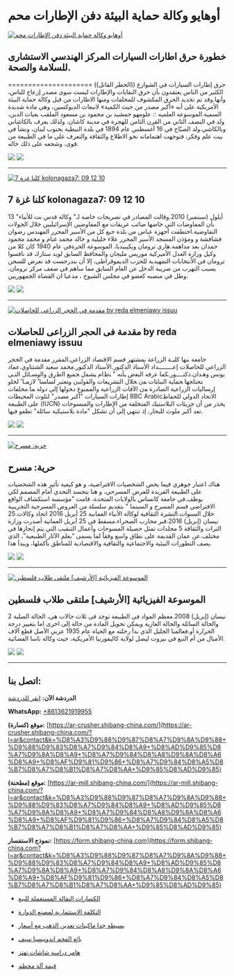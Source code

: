 # أوهايو وكالة حماية البيئة دفن الإطارات محم

<a href="https://swt.shibang-china.com/?l=ar&img&k=%D8%A3%D9%88%D9%87%D8%A7%D9%8A%D9%88+%D9%88%D9%83%D8%A7%D9%84%D8%A9+%D8%AD%D9%85%D8%A7%D9%8A%D8%A9+%D8%A7%D9%84%D8%A8%D9%8A%D8%A6%D8%A9+%D8%AF%D9%81%D9%86+%D8%A7%D9%84%D8%A5%D8%B7%D8%A7%D8%B1%D8%A7%D8%AA+%D9%85%D8%AD%D9%85" target="_blank">![أوهايو وكالة حماية البيئة دفن الإطارات محم](http://static.shibang-china.com/all-800x300/1491.jpg)</a>

## خطورة حرق اطارات السيارات المركز الهندسي الاستشارى للسلامة والصحة.
حرق إطارات السيارات في الشوارع ((الخطر القاتل)) ===================== الكثير من الناس يعتقدون بأن حرق النفايات والإطارات ليست سوى مصدر إزعاج للناس، وأنها.وقد تم تحديد الحرق المكشوف للمخلفات ومنها الاطارات من قبل وكالة حماية البيئة الأمريكية على أنه «أكبر مصدر من حيث الكمية» لانبعاث الديوكسين، وهي مادة شديدة السمية.الموسوعه العلميه :: علومهو جمشيد بن محمود بن مسعود الملقب بغياث الدين، ولد في النصف الثاني من القرن الثامن للهجرة في مدينة كاشان، ولذلك يعرف بالكاشاني وبالكاشي.ولد الصبّاح في 16 أغسطس عام 1894 في بلدة النبطية بجنوب لبنان، ونشأ في بيت علم وفكر، فتوجهت اهتماماته نحو الاطلاع والثقافة والتعرف على ما في الطبيعة من قوى، وشجعه على ذلك خاله.


<a href="https://whatsapp.shibangsoft.com/WhatsApp.php" target="_blank" title="WhatsApp">![](http://static.shibang-china.com/icon/whatsapp.png)</a> <a href="https://swt.shibang-china.com/?l=ar&icon&k=%D8%A3%D9%88%D9%87%D8%A7%D9%8A%D9%88+%D9%88%D9%83%D8%A7%D9%84%D8%A9+%D8%AD%D9%85%D8%A7%D9%8A%D8%A9+%D8%A7%D9%84%D8%A8%D9%8A%D8%A6%D8%A9+%D8%AF%D9%81%D9%86+%D8%A7%D9%84%D8%A5%D8%B7%D8%A7%D8%B1%D8%A7%D8%AA+%D9%85%D8%AD%D9%85" target="_blank">![](http://static.shibang-china.com/icon/chat-ar.png)</a>

---

<a href="https://swt.shibang-china.com/?l=ar&img&k=%D8%A3%D9%88%D9%87%D8%A7%D9%8A%D9%88+%D9%88%D9%83%D8%A7%D9%84%D8%A9+%D8%AD%D9%85%D8%A7%D9%8A%D8%A9+%D8%A7%D9%84%D8%A8%D9%8A%D8%A6%D8%A9+%D8%AF%D9%81%D9%86+%D8%A7%D9%84%D8%A5%D8%B7%D8%A7%D8%B1%D8%A7%D8%AA+%D9%85%D8%AD%D9%85" target="_blank">![كلنا غزة 7 kolonagaza7: 09 12 10](http://static.shibang-china.com/all-800x300/949.jpg)</a>

## كلنا غزة 7 kolonagaza7: 09 12 10
13 أيلول (سبتمبر) 2010.وقالت المصادر في تصريحات خاصة لـ&quot; وكالة قدس نت للأنباء&quot; بأن المفاوضات التي خاضها صائب عريقات مع المفاوضين الإسرائيليين خلال الجولات التفاوضية.اختطفت أجهزة عباس من بلدة جبع كل من الأسير المحرر المهندس رضوان فشافشة و ومؤذن المسجد الأسير المحرر علاء خليلية و خالد محمد غنام و محمد محمود حمدان بعد مداهمة.هاري ترومان ويكيبيديا، الموسوعة الحرةفي عام 1940 كان كلا من وكيل وزارة العدل الأميركية موريس مليجان والمحافظ السابق لويد ستارك قد نافسوا ترومان في الأنتخابات التمهيدية للحزب الديموقراطى، إلا أن بندرجست قد تعرض للسجن بسبب التهرب من ضريبة الدخل عن العام السابق مما ساهم في ضعف مركز ترومان، وظل في منصبه كعضو في مجلس الشيوخ ، مدعيا ان القضاة الجمهوريين.


<a href="https://whatsapp.shibangsoft.com/WhatsApp.php" target="_blank" title="WhatsApp">![](http://static.shibang-china.com/icon/whatsapp.png)</a> <a href="https://swt.shibang-china.com/?l=ar&icon&k=%D8%A3%D9%88%D9%87%D8%A7%D9%8A%D9%88+%D9%88%D9%83%D8%A7%D9%84%D8%A9+%D8%AD%D9%85%D8%A7%D9%8A%D8%A9+%D8%A7%D9%84%D8%A8%D9%8A%D8%A6%D8%A9+%D8%AF%D9%81%D9%86+%D8%A7%D9%84%D8%A5%D8%B7%D8%A7%D8%B1%D8%A7%D8%AA+%D9%85%D8%AD%D9%85" target="_blank">![](http://static.shibang-china.com/icon/chat-ar.png)</a>

---

<a href="https://swt.shibang-china.com/?l=ar&img&k=%D8%A3%D9%88%D9%87%D8%A7%D9%8A%D9%88+%D9%88%D9%83%D8%A7%D9%84%D8%A9+%D8%AD%D9%85%D8%A7%D9%8A%D8%A9+%D8%A7%D9%84%D8%A8%D9%8A%D8%A6%D8%A9+%D8%AF%D9%81%D9%86+%D8%A7%D9%84%D8%A5%D8%B7%D8%A7%D8%B1%D8%A7%D8%AA+%D9%85%D8%AD%D9%85" target="_blank">![مقدمة فى الحجر الزراعى للحاصلات by reda elmeniawy issuu](http://static.shibang-china.com/all-800x300/510.jpg)</a>

## مقدمة فى الحجر الزراعى للحاصلات by reda elmeniawy issuu
ﺟﺎﻣﻌﺔ ﺑﻨﮭﺎ ﻛﻠﯿـﺔ اﻟﺰراﻋﺔ ﺑﻤﺸﺘﮭﺮ ﻗﺴﻢ اﻻﻗﺘﺼﺎد اﻟﺰراﻋﻲ.اﻟﻤﻘﺮر ﻣﻘﺪﻣﺔ ﻓﻲ اﻟﺤﺠﺮ اﻟﺰراﻋﻲ ﻟﻠﺤﺎﺻﻼت إﻋــــــــﺪاد اﻷﺳﺘﺎذ اﻟﺪﻛﺘﻮر.اﻷﺳﺘﺎذ اﻟﺪﻛﺘﻮر.ﻣﺤﻤﺪ ﺳﻌﯿﺪ اﻟﺸﺘﺘﺎوي.ﻋﻤﺎد ﯾﻮﻧﺲ وھﺪان.دﻛﺘــــﻮر.ﻜﻤﺎ ﻋﺭﻓﻪ ﺍﻟﺒﻌﺽ ﺒﺄﻨﻪ &quot; ﻨﻅﺎﻡ ﻴﺸﻤل ﺠﻤﻴﻊ ﺍﻟﻁﺭﻕ ﻭﺍﻟﻭﺴـﺎﺌل ﺍﻟﺘـﻰ ﺘﺤﺘﺎﺠﻬﺎ ﺤﻤﺎﻴﺔ ﺍﻟﻨﺒﺎﺘﺎﺕ ﻤﻥ ﺨﻼل ﺍﻟﺘﺸﺭﻴﻌﺎﺕ ﻭﺍﻟﻘﻭﺍﻨﻴﻥ ﻭﺘﻌﺘﺒﺭ ﺃﺴﺎﺴﺎﹰ ﻻﺯﻤـﺎﹰ ﻟﺨﻠﻭ ﺇﺭﺴﺎﻟﻴﺎﺕ ﺍﻟﺯﺭﺍﻋﻴﺔ ﺍﻟﺼﺎﺩﺭﺓ ﻤﻥ ﺍﻵﻓﺎﺕ ﺍﻟﺯﺭﺍﻋﻴﺔ ﻭﺍﻟﻤﻤﻨﻭﻉ ﺩﺨﻭﻟﻬﺎ ﺇﻟﻲ ﺩﻭﻟﺔ ﻤﺎ.مخلفات إطارات السيارات &quot;أكبر مصدر&quot; لتلوث المحيطات BBC Arabicالاتحاد الدولي للحفاظ على الطبيعة (IUCN) يحذر من أن جزيئات البلاستيك المتخلفة من الإطارات والمنسوجات تعد أكبر ملوث للبحار، إذ تنتهي إلى أن تشكل &quot;مادة بلاستيكية سائلة&quot; تطفو فيها.


<a href="https://whatsapp.shibangsoft.com/WhatsApp.php" target="_blank" title="WhatsApp">![](http://static.shibang-china.com/icon/whatsapp.png)</a> <a href="https://swt.shibang-china.com/?l=ar&icon&k=%D8%A3%D9%88%D9%87%D8%A7%D9%8A%D9%88+%D9%88%D9%83%D8%A7%D9%84%D8%A9+%D8%AD%D9%85%D8%A7%D9%8A%D8%A9+%D8%A7%D9%84%D8%A8%D9%8A%D8%A6%D8%A9+%D8%AF%D9%81%D9%86+%D8%A7%D9%84%D8%A5%D8%B7%D8%A7%D8%B1%D8%A7%D8%AA+%D9%85%D8%AD%D9%85" target="_blank">![](http://static.shibang-china.com/icon/chat-ar.png)</a>

---

<a href="https://swt.shibang-china.com/?l=ar&img&k=%D8%A3%D9%88%D9%87%D8%A7%D9%8A%D9%88+%D9%88%D9%83%D8%A7%D9%84%D8%A9+%D8%AD%D9%85%D8%A7%D9%8A%D8%A9+%D8%A7%D9%84%D8%A8%D9%8A%D8%A6%D8%A9+%D8%AF%D9%81%D9%86+%D8%A7%D9%84%D8%A5%D8%B7%D8%A7%D8%B1%D8%A7%D8%AA+%D9%85%D8%AD%D9%85" target="_blank">![حرية: مسرح](http://static.shibang-china.com/all-800x300/247.jpg)</a>

## حرية: مسرح
هناك اعتبار جوهري فيما يخص الشخصيات الافتراضية، و هو كيفية تأثير هذه الشخصيات على الطبيعة الفريدة للعرض المسرحي، و هنا يتجسد التحدي أمام المصمم لكي يوظف.في جامعة كانساس بالولايات المتحدة، قامت &quot;مؤسسة استكشاف الواقع الافتراضي قسم المسرح و السينما &quot; بتقديم سلسلة من العروض المسرحية التجريبية خلال السنوات.النشرة الثقافية لوكالة الأنباء العمانية 25 أبريل 2016 اتحاد وكالات.25 نيسان (إبريل) 2016.قبر محارب الصحراء.مسقط في 25 أبريل العمانية أصدرت وزارة التراث والثقافة 5 مجلدات تمثل حصيلة المسوحات وأعمال التنقيب التي يتم إنجازها في مختلف.عن عمان القديمة على نطاق واسع وفقاً لما يسمى “بعلم الآثار الطبيعية”، الذي يصف التطورات البيئية والاجتماعية والثقافية والاقتصادية للمناطق بأكملها، ويبدأ هذا.


<a href="https://whatsapp.shibangsoft.com/WhatsApp.php" target="_blank" title="WhatsApp">![](http://static.shibang-china.com/icon/whatsapp.png)</a> <a href="https://swt.shibang-china.com/?l=ar&icon&k=%D8%A3%D9%88%D9%87%D8%A7%D9%8A%D9%88+%D9%88%D9%83%D8%A7%D9%84%D8%A9+%D8%AD%D9%85%D8%A7%D9%8A%D8%A9+%D8%A7%D9%84%D8%A8%D9%8A%D8%A6%D8%A9+%D8%AF%D9%81%D9%86+%D8%A7%D9%84%D8%A5%D8%B7%D8%A7%D8%B1%D8%A7%D8%AA+%D9%85%D8%AD%D9%85" target="_blank">![](http://static.shibang-china.com/icon/chat-ar.png)</a>

---

<a href="https://swt.shibang-china.com/?l=ar&img&k=%D8%A3%D9%88%D9%87%D8%A7%D9%8A%D9%88+%D9%88%D9%83%D8%A7%D9%84%D8%A9+%D8%AD%D9%85%D8%A7%D9%8A%D8%A9+%D8%A7%D9%84%D8%A8%D9%8A%D8%A6%D8%A9+%D8%AF%D9%81%D9%86+%D8%A7%D9%84%D8%A5%D8%B7%D8%A7%D8%B1%D8%A7%D8%AA+%D9%85%D8%AD%D9%85" target="_blank">![الموسوعة الفيزيائية [الأرشيف] ملتقى طلاب فلسطين](http://static.shibang-china.com/all-800x300/407.jpg)</a>

## الموسوعة الفيزيائية [الأرشيف] ملتقى طلاب فلسطين
2 نيسان (إبريل) 2008.معظم المواد فى الطبيعة توجد فى ثلاث حالات هى، الحالة الصلبة والحالة السائلة والحالة الغازية ويمكن تحويل المادة من حالة إلى اخرى اما بتغيير درجة الحرارة أو.فعالمنا الجليل الذي بدأ رحلته مع الحياة عام 1935 عربي الأصل قطع آلاف الأميال من أم النبع في بيروت ليصل لولاية كاليفورنيا الأمريكية، حيث وكالة ناسا الفضائية.

<a href="https://whatsapp.shibangsoft.com/WhatsApp.php" target="_blank" title="WhatsApp">![](http://static.shibang-china.com/icon/whatsapp.png)</a> <a href="https://swt.shibang-china.com/?l=ar&icon&k=%D8%A3%D9%88%D9%87%D8%A7%D9%8A%D9%88+%D9%88%D9%83%D8%A7%D9%84%D8%A9+%D8%AD%D9%85%D8%A7%D9%8A%D8%A9+%D8%A7%D9%84%D8%A8%D9%8A%D8%A6%D8%A9+%D8%AF%D9%81%D9%86+%D8%A7%D9%84%D8%A5%D8%B7%D8%A7%D8%B1%D8%A7%D8%AA+%D9%85%D8%AD%D9%85" target="_blank">![](http://static.shibang-china.com/icon/chat-ar.png)</a>

---
## اتصل بنا:

**الدردشة الآن:** [انقر للدردشة](https://swt.shibang-china.com?l=ar&contact&k=%D8%A3%D9%88%D9%87%D8%A7%D9%8A%D9%88+%D9%88%D9%83%D8%A7%D9%84%D8%A9+%D8%AD%D9%85%D8%A7%D9%8A%D8%A9+%D8%A7%D9%84%D8%A8%D9%8A%D8%A6%D8%A9+%D8%AF%D9%81%D9%86+%D8%A7%D9%84%D8%A5%D8%B7%D8%A7%D8%B1%D8%A7%D8%AA+%D9%85%D8%AD%D9%85)

**WhatsApp:**  [+8613621919955](https://whatsapp.shibangsoft.com/WhatsApp.php)

**موقع (كسارة):** [https://ar-crusher.shibang-china.com/](https://ar-crusher.shibang-china.com/?l=ar&contact&k=%D8%A3%D9%88%D9%87%D8%A7%D9%8A%D9%88+%D9%88%D9%83%D8%A7%D9%84%D8%A9+%D8%AD%D9%85%D8%A7%D9%8A%D8%A9+%D8%A7%D9%84%D8%A8%D9%8A%D8%A6%D8%A9+%D8%AF%D9%81%D9%86+%D8%A7%D9%84%D8%A5%D8%B7%D8%A7%D8%B1%D8%A7%D8%AA+%D9%85%D8%AD%D9%85)

**موقع (مطحنة):** [https://ar-mill.shibang-china.com/](https://ar-mill.shibang-china.com/?l=ar&contact&k=%D8%A3%D9%88%D9%87%D8%A7%D9%8A%D9%88+%D9%88%D9%83%D8%A7%D9%84%D8%A9+%D8%AD%D9%85%D8%A7%D9%8A%D8%A9+%D8%A7%D9%84%D8%A8%D9%8A%D8%A6%D8%A9+%D8%AF%D9%81%D9%86+%D8%A7%D9%84%D8%A5%D8%B7%D8%A7%D8%B1%D8%A7%D8%AA+%D9%85%D8%AD%D9%85)

**نموذج الاستفسار:** [https://form.shibang-china.com](https://form.shibang-china.com?l=ar&contact&k=%D8%A3%D9%88%D9%87%D8%A7%D9%8A%D9%88+%D9%88%D9%83%D8%A7%D9%84%D8%A9+%D8%AD%D9%85%D8%A7%D9%8A%D8%A9+%D8%A7%D9%84%D8%A8%D9%8A%D8%A6%D8%A9+%D8%AF%D9%81%D9%86+%D8%A7%D9%84%D8%A5%D8%B7%D8%A7%D8%B1%D8%A7%D8%AA+%D9%85%D8%AD%D9%85)

* [الكسارات النقالة المستعملة للبيع](../27/%D8%A7%D9%84%D9%83%D8%B3%D8%A7%D8%B1%D8%A7%D8%AA%20%D8%A7%D9%84%D9%86%D9%82%D8%A7%D9%84%D8%A9%20%D8%A7%D9%84%D9%85%D8%B3%D8%AA%D8%B9%D9%85%D9%84%D8%A9%20%D9%84%D9%84%D8%A8%D9%8A%D8%B9.md)

* [التكلفة الاستثمارية لمصنع الدوارة](../27/%D8%A7%D9%84%D8%AA%D9%83%D9%84%D9%81%D8%A9%20%D8%A7%D9%84%D8%A7%D8%B3%D8%AA%D8%AB%D9%85%D8%A7%D8%B1%D9%8A%D8%A9%20%D9%84%D9%85%D8%B5%D9%86%D8%B9%20%D8%A7%D9%84%D8%AF%D9%88%D8%A7%D8%B1%D8%A9.md)

* [بسيطة جدا ماكينات تعدين الذهب مع أسعار](../26/%D8%A8%D8%B3%D9%8A%D8%B7%D8%A9%20%D8%AC%D8%AF%D8%A7%20%D9%85%D8%A7%D9%83%D9%8A%D9%86%D8%A7%D8%AA%20%D8%AA%D8%B9%D8%AF%D9%8A%D9%86%20%D8%A7%D9%84%D8%B0%D9%87%D8%A8%20%D9%85%D8%B9%20%D8%A3%D8%B3%D8%B9%D8%A7%D8%B1.md)

* [بائع الفحم اندونيسيا سيف](../30/%D8%A8%D8%A7%D8%A6%D8%B9%20%D8%A7%D9%84%D9%81%D8%AD%D9%85%20%D8%A7%D9%86%D8%AF%D9%88%D9%86%D9%8A%D8%B3%D9%8A%D8%A7%20%D8%B3%D9%8A%D9%81.md)

* [هامر دراسة شاشات تهتز](../27/%D9%87%D8%A7%D9%85%D8%B1%20%D8%AF%D8%B1%D8%A7%D8%B3%D8%A9%20%D8%B4%D8%A7%D8%B4%D8%A7%D8%AA%20%D8%AA%D9%87%D8%AA%D8%B2.md)

* [قيمة آلة محطم](../26/%D9%82%D9%8A%D9%85%D8%A9%20%D8%A2%D9%84%D8%A9%20%D9%85%D8%AD%D8%B7%D9%85.md)